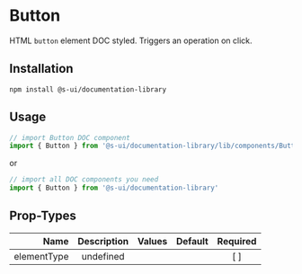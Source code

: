 # Button
HTML `button` element DOC styled. Triggers an operation on click.

## Installation
`npm install @s-ui/documentation-library`

## Usage

```js
// import Button DOC component
import { Button } from '@s-ui/documentation-library/lib/components/Button/Button.js'
```

or

```js
// import all DOC components you need
import { Button } from '@s-ui/documentation-library'
```

## Prop-Types

| Name | Description | Values  | Default | Required |
| ---: |:---:| ---:| ---: |:---: |
| elementType | undefined | | |  [ ]  |
